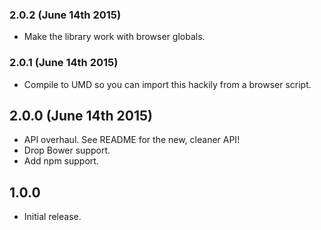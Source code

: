 ### 2.0.2 (June 14th 2015)
- Make the library work with browser globals.

### 2.0.1 (June 14th 2015)
- Compile to UMD so you can import this hackily from a browser script.

## 2.0.0 (June 14th 2015)
- API overhaul. See README for the new, cleaner API!
- Drop Bower support.
- Add npm support.

## 1.0.0
- Initial release.
